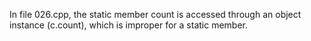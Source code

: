 In file 026.cpp, the static member count is accessed through an object instance (c.count), which is improper for a static member.